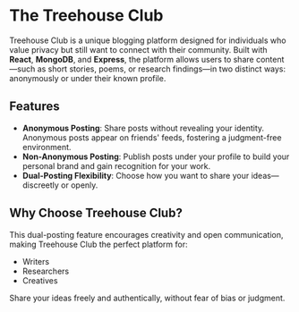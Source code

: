 # The Treehouse Club

Treehouse Club is a unique blogging platform designed for individuals who value privacy but still want to connect with their community. Built with **React**, **MongoDB**, and **Express**, the platform allows users to share content—such as short stories, poems, or research findings—in two distinct ways: anonymously or under their known profile.

## Features

- **Anonymous Posting**: Share posts without revealing your identity. Anonymous posts appear on friends' feeds, fostering a judgment-free environment.
- **Non-Anonymous Posting**: Publish posts under your profile to build your personal brand and gain recognition for your work.
- **Dual-Posting Flexibility**: Choose how you want to share your ideas—discreetly or openly.

## Why Choose Treehouse Club?

This dual-posting feature encourages creativity and open communication, making Treehouse Club the perfect platform for:
- Writers
- Researchers
- Creatives

Share your ideas freely and authentically, without fear of bias or judgment.
